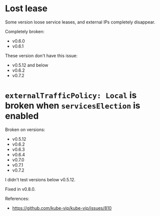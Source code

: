 
# Lost lease

Some version loose service leases, and external IPs completely disappear.

Completely broken:
- v0.6.0
- v0.6.1

These version don't have this issue:
- v0.5.12 and below
- v0.6.2
- v0.7.2

# `externalTrafficPolicy: Local` is broken when `servicesElection` is enabled

Broken on versions:
- v0.5.12
- v0.6.2
- v0.6.3
- v0.6.4
- v0.7.0
- v0.7.1
- v0.7.2

I didn't test versions below v0.5.12.

Fixed in v0.8.0.

References:
- https://github.com/kube-vip/kube-vip/issues/810
